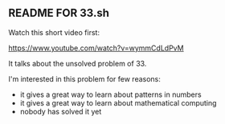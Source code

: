 ## README FOR 33.sh

Watch this short video first: 

https://www.youtube.com/watch?v=wymmCdLdPvM

It talks about the unsolved problem of 33. 

I'm interested in this problem for few reasons: 

- it gives a great way to learn about patterns in numbers 
- it gives a great way to learn about mathematical computing
- nobody has solved it yet 
